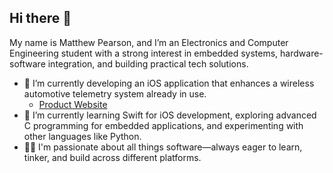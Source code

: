 ## Hi there 👋

My name is Matthew Pearson, and I’m an Electronics and Computer Engineering student with a strong interest in embedded systems, hardware-software integration, and building practical tech solutions.

- 🔭 I’m currently developing an iOS application that enhances a wireless automotive telemetry system already in use. 
  - [Product Website](https://elexprep.wixsite.com/laplogic)
- 🌱 I’m currently learning Swift for iOS development, exploring advanced C programming for embedded applications, and experimenting with other languages like Python.  
- 👨‍💻 I'm passionate about all things software—always eager to learn, tinker, and build across different platforms.
  
<!--
**builtbymatthew/builtbymatthew** is a ✨ _special_ ✨ repository because its `README.md` (this file) appears on your GitHub profile.

Here are some ideas to get you started:

- 🔭 I’m currently working on ...
- 🌱 I’m currently learning ...
- 👯 I’m looking to collaborate on ...
- 🤔 I’m looking for help with ...
- 💬 Ask me about ...
- 📫 How to reach me: ...
- 😄 Pronouns: ...
- ⚡ Fun fact: ...
-->
